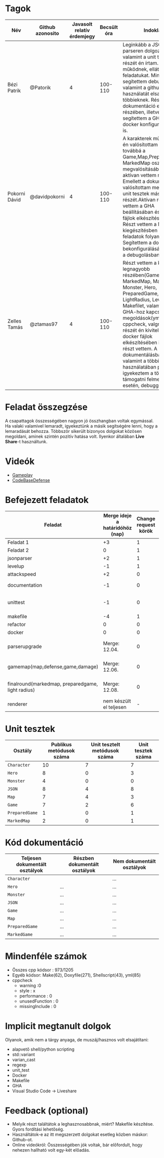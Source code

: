 # Tagok

| Név | Github azonosito  | Javasolt relatív érdemjegy | Becsült óra | Indoklás  | 
| --- | ---- | --- | ------------------ | --------- |
| Bézi Patrik | @Patorik | 4 | 100-110 | Leginkább  a JSON parseren dolgoztam, valamint a unit testek egy részét én írtam. Ezek jól is működnek, ellátják a feladatukat. Mindemellett segítettem debuggolni, valamint a github használatát elsajátítani a többieknek. Részt vettem a dokumentáció egy részében, illetve segítettem a GHA-k és a docker konfigurálásában is. |
| Pokorni Dávid | @davidpokorni | 4 | 100-110 | A karakterek működését én valósítottam meg, továbbá a Game,Map,PreparedGame, MarkedMap osztályok megvalósításában is aktívan vettem részt. Emellett a dokumentációt valósítottam meg, illetve a unit tesztek másik részét.Aktívan részt vettem a GHA beállításában és a yml fájlok elkészítésében. Részt vettem a Makefile kiegészítésben a későbbi feladatok folyamán. Segítettem a docker bekonfigurálásában, illetve a debugolásban. |
| Zelles Tamás | @ztamas97 | 4 | 100-110 | Részt vettem a kódolás legnagyobb részében(Game, MarkedMap, Map,  Monster, Hero, PreparedGame, LightRadius, Levelup,...), a Makefilet, valamint a GHA-hoz kapcsolodó megoldások(yml, iotest, cppcheck, valgrind) nagy részét én kiviteleztem. A docker fájlok elkészítésében is aktívan részt vettem. A dokumentálásban, valamint a többi eszköz használatában pedig igyekeztem a többieket támogatni felmerülő hibák esetén, debuggolásnál.  |

# Feladat összegzése
A csapattagok összességében nagyon jó összhangban voltak egymással. Ha valaki valamivel lemaradt, igyekeztünk a másik segítségére lenni, hogy a lemaradását behozza.
Többször sikerült bizonyos dolgokat közösen megoldani, aminek szintén pozitív hatása volt. Ilyenkor általában **Live Share**-t használtunk.

# Videók

 - [Gameplay](/videos/gameplay.mp4)
 - [CodeBaseDefense](/videos/codebasedefense.mp4)

# Befejezett feladatok

| Feladat | Merge ideje a határidóhöz (nap) | Change request körök | Reviewer | 
| ------- | ------------------------------- | -------------------- | -------- |
| Feladat 1 | +3 | 1 | @wajzy| 
| Feladat 2 | 0 | 1 | @hegyhati |
| jsonparser | +2 | 1 | @wajzy |
| levelup | -1 | 1 | @oliverosz |
| attackspeed | +2 | 0 | @vizvezetek |
| documentation | -1 | 0 | @cadboleny / @dobaybalazs |
| unittest | -1 | 0 | @cadboleny / @dobaybalazs, @tupoljev |
| makefile | -4 | 1 | @hegyhati |
| refactor | 0 | 0 | @hegyhati |
| docker | 0 | 0 | @hegyhati |
| parserupgrade | Merge: 12.04. | 0 | @cadboleny / @dobaybalazs, @tupoljev |
| gamemap(map,defense,game,damage) | Merge: 12.06. | 0 | @cadboleny / @dobaybalazs, @tupoljev |
| finalround(markedmap, preparedgame, light radius) | Merge: 12.08. | 0 | @cadboleny / @dobaybalazs, @tupoljev |
| renderer | nem készült el teljesen | - | - |

# Unit tesztek

| Osztály | Publikus metódusok száma | Unit tesztelt metódusok száma | Unit tesztek száma |
| --- | --- | --- | --- |
| `Character` | 10 | 7 | 7 |
| `Hero` | 8 | 0 | 3 | 
| `Monster` | 4 | 0 | 0 | 
| `JSON` | 8 | 4 | 8 | 
| `Map` | 7 | 4 | 3 | 
| `Game` | 7 | 2 | 6 | 
| `PreparedGame` | 1 | 0 | 1 | 
| `MarkedMap` | 2 | 0 | 1 | 

# Kód dokumentáció

| Teljesen dokumentált osztályok | Részben dokumentált osztályok | Nem dokumentált osztályok |
| --- | --- | --- | 
| `Character` |  | ... | 
| `Hero` | ... | ... |  
| `Monster` | ... | ... |  
| `JSON` | ... | ... |
| `Game` | ... | ... |
| `Map` | ... | ... | 
| `PreparedGame` | ... | ... | 
| `MarkedGame` | ... | ... | 


# Mindenféle számok

 - Összes cpp kódsor : 973/1205
 - Egyéb kódsor: Make(62), Doxyfile(271), Shellscript(43), yml(85)
 - cppcheck
   - warning :0
   - style : x
   - performance : 0
   - unusedFunction : 0
   - missingInclude : 0
 
# Implicit megtanult dolgok
Olyanok, amik nem a tárgy anyaga, de muszáj/hasznos volt elsajátítani:
 - alapvető shell/python scripting
 - std::variant
 - varian_cast
 - regexp
 - unit_test
 - Docker
 - Makefile
 - GHA
 - Visual Studio Code -> Liveshare

# Feedback (optional)
 
- Melyik részt találtátok a leghasznosabbnak, miért? Makefile készítése. Gyors fordítási lehetőség.
- Használtátok-e az itt megszerzett dolgokat esetleg közben máskor: Github-ot.
- Online videókról: Összességében jók voltak, bár előfordult, hogy nehezen hallható volt egy-két előadás.